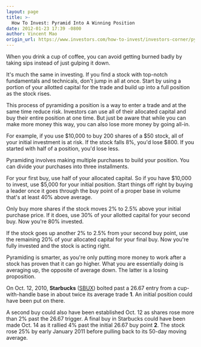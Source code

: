 ```yaml
---
layout: page
title: >-
  How To Invest: Pyramid Into A Winning Position
date: 2012-01-23 17:39 -0800
author: Vincent Mao
origin_url: https://www.investors.com/how-to-invest/investors-corner/pyramid-your-buys-in-winning-stock
---
```





When you drink a cup of coffee, you can avoid getting burned badly by taking sips instead of just gulping it down.


It's much the same in investing. If you find a stock with top-notch fundamentals and technicals, don't jump in all at once. Start by using a portion of your allotted capital for the trade and build up into a full position as the stock rises.


This process of pyramiding a position is a way to enter a trade and at the same time reduce risk. Investors can use all of their allocated capital and buy their entire position at one time. But just be aware that while you can make more money this way, you can also lose more money by going all-in.


For example, if you use \$10,000 to buy 200 shares of a \$50 stock, all of your initial investment is at risk. If the stock falls 8%, you'd lose \$800. If you started with half of a position, you'd lose less.


Pyramiding involves making multiple purchases to build your position. You can divide your purchases into three installments.


For your first buy, use half of your allocated capital. So if you have \$10,000 to invest, use \$5,000 for your initial position. Start things off right by buying a leader once it goes through the buy point of a proper base in volume that's at least 40% above average.


Only buy more shares if the stock moves 2% to 2.5% above your initial purchase price. If it does, use 30% of your allotted capital for your second buy. Now you're 80% invested.


If the stock goes up another 2% to 2.5% from your second buy point, use the remaining 20% of your allocated capital for your final buy. Now you're fully invested and the stock is acting right.


Pyramiding is smarter, as you're only putting more money to work after a stock has proven that it can go higher. What you are essentially doing is averaging up, the opposite of average down. The latter is a losing proposition.


On Oct. 12, 2010, **Starbucks** ([SBUX](https://research.investors.com/quote.aspx?symbol=SBUX)) bolted past a 26.67 entry from a cup-with-handle base in about twice its average trade **1**. An initial position could have been put on there.


A second buy could also have been established Oct. 12 as shares rose more than 2% past the 26.67 trigger. A final buy in Starbucks could have been made Oct. 14 as it rallied 4% past the initial 26.67 buy point **2**. The stock rose 25% by early January 2011 before pulling back to its 50-day moving average.




